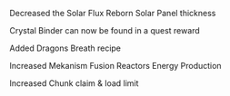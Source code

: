Decreased the Solar Flux Reborn Solar Panel thickness

Crystal Binder can now be found in a quest reward

Added Dragons Breath recipe

Increased Mekanism Fusion Reactors Energy Production

Increased Chunk claim & load limit
